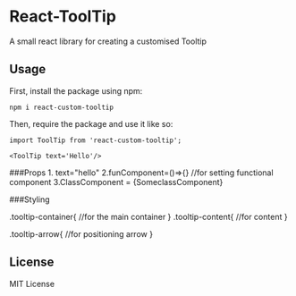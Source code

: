 # React-ToolTip

A small react library for creating a customised Tooltip

## Usage

First, install the package using npm:

    npm i react-custom-tooltip

Then, require the package and use it like so:

    import ToolTip from 'react-custom-tooltip';

    <ToolTip text='Hello'/>

###Props
    1. text="hello"
    2.funComponent=()=>{} //for setting functional component
    3.ClassComponent = {SomeclassComponent}

###Styling

   .tooltip-container{
       //for the main container
   }
   .tooltip-content{
       //for content 
   }

   .tooltip-arrow{
       //for positioning arrow
   }

## License

MIT License

